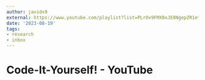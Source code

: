 ```yaml
---
author: javidx9
external: https://www.youtube.com/playlist?list=PLrOv9FMX8xJE8NgepZR1etrsU63fDDGxO
date: '2023-08-19'
tags:
- research
- inbox
---
```


# Code-It-Yourself! - YouTube
